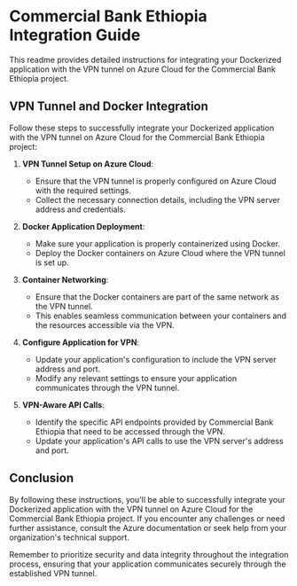 # Commercial Bank Ethiopia Integration Guide

This readme provides detailed instructions for integrating your Dockerized application with the VPN tunnel on Azure Cloud for the Commercial Bank Ethiopia project.

## VPN Tunnel and Docker Integration

Follow these steps to successfully integrate your Dockerized application with the VPN tunnel on Azure Cloud for the Commercial Bank Ethiopia project:

1. **VPN Tunnel Setup on Azure Cloud**:

   - Ensure that the VPN tunnel is properly configured on Azure Cloud with the required settings.
   - Collect the necessary connection details, including the VPN server address and credentials.

2. **Docker Application Deployment**:

   - Make sure your application is properly containerized using Docker.
   - Deploy the Docker containers on Azure Cloud where the VPN tunnel is set up.

3. **Container Networking**:

   - Ensure that the Docker containers are part of the same network as the VPN tunnel.
   - This enables seamless communication between your containers and the resources accessible via the VPN.

4. **Configure Application for VPN**:

   - Update your application's configuration to include the VPN server address and port.
   - Modify any relevant settings to ensure your application communicates through the VPN tunnel.

5. **VPN-Aware API Calls**:

   - Identify the specific API endpoints provided by Commercial Bank Ethiopia that need to be accessed through the VPN.
   - Update your application's API calls to use the VPN server's address and port.

## Conclusion

By following these instructions, you'll be able to successfully integrate your Dockerized application with the VPN tunnel on Azure Cloud for the Commercial Bank Ethiopia project. If you encounter any challenges or need further assistance, consult the Azure documentation or seek help from your organization's technical support.

Remember to prioritize security and data integrity throughout the integration process, ensuring that your application communicates securely through the established VPN tunnel.
